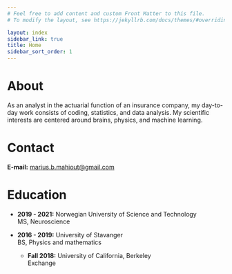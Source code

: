 ```yaml
---
# Feel free to add content and custom Front Matter to this file.
# To modify the layout, see https://jekyllrb.com/docs/themes/#overriding-theme-defaults

layout: index
sidebar_link: true
title: Home
sidebar_sort_order: 1
---
```


# About
As an analyst in the actuarial function of an insurance company, my day-to-day work consists of coding, statistics, and data analysis.
My scientific interests are centered around brains, physics, and machine learning.
 
# Contact
**E-mail:** marius.b.mahiout@gmail.com

# Education
- **2019 - 2021:** Norwegian University of Science and Technology<br />MS, Neuroscience


- **2016 - 2019:** University of Stavanger<br />BS, Physics and mathematics
    - **Fall 2018:** University of California, Berkeley<br />Exchange